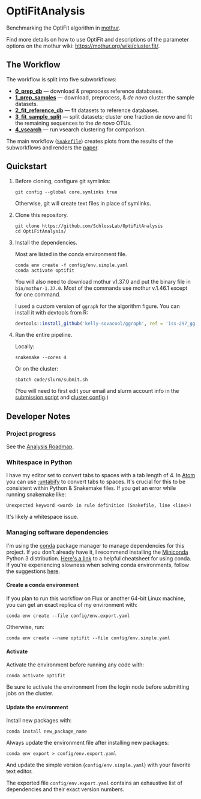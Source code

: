 # OptiFitAnalysis

Benchmarking the OptiFit algorithm in [mothur](https://github.com/mothur/mothur).

Find more details on how to use OptiFit and descriptions of the parameter options on the mothur wiki: https://mothur.org/wiki/cluster.fit/.

## The Workflow

The workflow is split into five subworkflows:

- **[0_prep_db](subworkflows/0_prep_db)** — download & preprocess reference databases.
- **[1_prep_samples](subworkflows/1_prep_samples)** — download, preprocess, & _de novo_ cluster the sample datasets.
- **[2_fit_reference_db](subworkflows/2_fit_reference_db)** — fit datasets to reference databases.
- **[3_fit_sample_split](subworkflows/3_fit_sample_split)** — split datasets; cluster one fraction _de novo_ and fit the remaining sequences to the _de novo_ OTUs.
- **[4_vsearch](subworkflows/4_vsearch)** — run vsearch clustering for comparison.

The main workflow ([`Snakefile`](Snakefile)) creates plots from the results of
the subworkflows and renders the [paper](paper).

## Quickstart

1. Before cloning, configure git symlinks:
    ```
    git config --global core.symlinks true
    ```
    Otherwise, git will create text files in place of symlinks.
1. Clone this repository.
    ```
    git clone https://github.com/SchlossLab/OptiFitAnalysis
    cd OptiFitAnalysis/
    ```
1. Install the dependencies.

    Most are listed in the conda environment file.
    ```
    conda env create -f config/env.simple.yaml
    conda activate optifit
    ```

    You will also need to download mothur v1.37.0 and put the binary file in `bin/mothur-1.37.0`.
    Most of the commands use mothur v.1.46.1 except for one command.

    I used a custom version of `ggraph` for the algorithm figure.
    You can install it with devtools from R:
    ```r
    devtools::install_github('kelly-sovacool/ggraph', ref = 'iss-297_ggtext')
    ```
1. Run the entire pipeline.

    Locally:
    ```
    snakemake --cores 4
    ```
    Or on the cluster:
    ```
    sbatch code/slurm/submit.sh
    ```
    (You will need to first edit your email and slurm account info in the [submission script](code/slurm/submit.sh) and [cluster config](config/cluster.json).)

## Developer Notes

### Project progress

See the [Analysis Roadmap](https://github.com/SchlossLab/OptiFitAnalysis/blob/master/AnalysisRoadmap.md).

### Whitespace in Python

I have my editor set to convert tabs to spaces with a tab length of 4.
In [Atom](https://atom.io) you can use [:untabify](https://atom.io/packages/tabs-to-spaces) to convert tabs to spaces.
It's crucial for this to be consistent within Python & Snakemake files.
If you get an error while running snakemake like:
```
Unexpected keyword <word> in rule definition (Snakefile, line <line>)
```
It's likely a whitespace issue.

### Managing software dependencies

I'm using the [conda](https://conda.io/docs/) package manager to manage dependencies for this project.
If you don't already have it, I recommend installing the [Miniconda](https://conda.io/miniconda.html) Python 3 distribution.
[Here's a link](https://docs.conda.io/projects/conda/en/4.6.0/_downloads/52a95608c49671267e40c689e0bc00ca/conda-cheatsheet.pdf) to a helpful cheatsheet for using conda.
If you're experiencing slowness when solving conda environments, follow the suggestions [here](https://github.com/bioconda/bioconda-recipes/issues/13774).

#### Create a conda environment

If you plan to run this workflow on Flux or another 64-bit Linux machine,
you can get an exact replica of my environment with:
```
conda env create --file config/env.export.yaml
```

Otherwise, run:
```
conda env create --name optifit --file config/env.simple.yaml
```

#### Activate

Activate the environment before running any code with:
```
conda activate optifit
```
Be sure to activate the environment from the login node before submitting jobs on the cluster.

#### Update the environment

Install new packages with:
```
conda install new_package_name
```

Always update the environment file after installing new packages:
```
conda env export > config/env.export.yaml
```
And update the simple version (`config/env.simple.yaml`) with your favorite text editor.

The exported file `config/env.export.yaml` contains an exhaustive list of dependencies and their exact version numbers.
